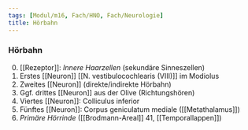 ```yaml
---
tags: [Modul/m16, Fach/HNO, Fach/Neurologie]
title: Hörbahn
---
```

### Hörbahn
0. [[Rezeptor]]: *Innere Haarzellen* (sekundäre Sinneszellen)
1. Erstes [[Neuron]] [[N. vestibulocochlearis (VIII)]] im Modiolus
2. Zweites [[Neuron]] (direkte/indirekte Hörbahn)
3. Ggf. drittes [[Neuron]] aus der Olive (Richtungshören)
4. Viertes [[Neuron]]: Colliculus inferior
5. Fünftes [[Neuron]]: Corpus geniculatum mediale ([[Metathalamus]])
6. *Primäre Hörrinde* ([[Brodmann-Areal]] 41, [[Temporallappen]])